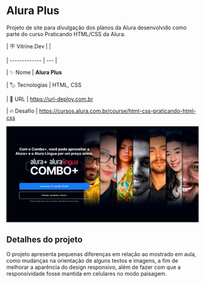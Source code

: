 # Alura Plus

Projeto de site para divulgação dos planos da Alura desenvolvido como parte do curso Praticando HTML/CSS da Alura. 

| :placard: Vitrine.Dev | |

| ------------- | --- |

| :sparkles: Nome | **Alura Plus**

| :label: Tecnologias | HTML, CSS

| :rocket: URL | https://url-deploy.com.br

| :fire: Desafio | https://cursos.alura.com.br/course/html-css-praticando-html-css

![Image do site Alura Plus](https://github.com/Krjorn/aluraPlus/blob/main/assets/aluraPlus.png#vitrinedev)

## Detalhes do projeto

O projeto apresenta pequenas diferenças em relação ao mostrado em aula, como mudanças na orientação de alguns textos e imagens, a fim de melhorar a aparência do design responsivo, além de fazer com que a responsividade fosse mantida em celulares no modo paisagem.
